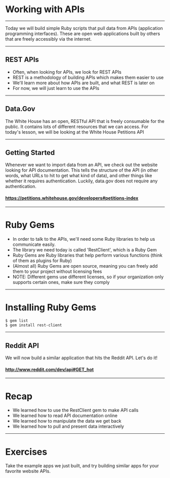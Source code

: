 # Working with APIs

---

Today we will build simple Ruby scripts that pull data from APIs (application programming interfaces). These are open web applications built by others that are freely accessibly via the internet. 

---

## REST APIs

* Often, when looking for APIs, we look for REST APIs
* REST is a methodology of building APIs which makes them easier to use
* We'll learn more about how APIs are built, and what REST is later on
* For now, we will just learn to use the APIs

---
## Data.Gov

The White House has an open, RESTful API that is freely consumable for the public. It contains lots of different resources that we can access. For today's lesson, we will be looking at the White House Petitions API

---
## Getting Started

Whenever we want to import data from an API, we check out the website looking for API documentation. This tells the structure of the API (in other words, what URLs to hit to get what kind of data), and other things like whether it requires authentication. Luckily, data.gov does not require any authentication.

#### https://petitions.whitehouse.gov/developers#petitions-index

---

# Ruby Gems

* In order to talk to the APIs, we'll need some Ruby libraries to help us communicate easily. 
* The library we need today is called 'RestClient', which is a Ruby Gem
* Ruby Gems are Ruby libraries that help perform various functions (think of them as plugins for Ruby)
* (Almost all) Ruby Gems are open source, meaning you can freely add them to your project without licensing fees
* NOTE: Different gems use different licenses, so if your organization only supports certain ones, make sure they comply

---
# Installing Ruby Gems

```
$ gem list
$ gem install rest-client

```
---

## Reddit API

We will now build a similar application that hits the Reddit API. Let's do it!

#### http://www.reddit.com/dev/api#GET_hot

---
# Recap

* We learned how to use the RestClient gem to make API calls
* We learned how to read API documentation online
* We learned how to manipulate the data we get back
* We learned how to pull and present data interactively

---
# Exercises

Take the example apps we just built, and try building similar apps for your favorite website APIs.
